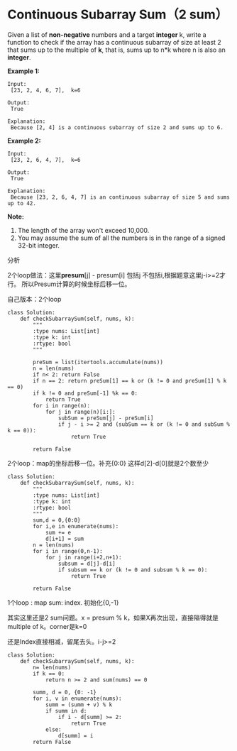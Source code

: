 # Continuous Subarray Sum（2 sum）

Given a list of **non-negative** numbers and a target **integer** k, write a function to check if the array has a continuous subarray of size at least 2 that sums up to the multiple of **k**, that is, sums up to n\*k where n is also an **integer**.

**Example 1:**

```text
Input:
 [23, 2, 4, 6, 7],  k=6

Output:
 True

Explanation:
 Because [2, 4] is a continuous subarray of size 2 and sums up to 6.
```

**Example 2:**

```text
Input:
 [23, 2, 6, 4, 7],  k=6

Output:
 True

Explanation:
 Because [23, 2, 6, 4, 7] is an continuous subarray of size 5 and sums up to 42.
```

**Note:**

1. The length of the array won't exceed 10,000.
2. You may assume the sum of all the numbers is in the range of a signed 32-bit integer.

分析

2个loop做法：这里**presum**\[j\] - presum\[i\] 包括j 不包括i,根据题意这里j-i&gt;=2才行。 所以Presum计算的时候坐标后移一位。

自己版本：2个loop

```text
class Solution:
    def checkSubarraySum(self, nums, k):
        """
        :type nums: List[int]
        :type k: int
        :rtype: bool
        """

        preSum = list(itertools.accumulate(nums))
        n = len(nums)
        if n< 2: return False
        if n == 2: return preSum[1] == k or (k != 0 and preSum[1] % k == 0)
        if k != 0 and preSum[-1] %k == 0:
            return True
        for i in range(n):
            for j in range(n)[i:]:
                subSum = preSum[j] - preSum[i]
                if j - i >= 2 and (subSum == k or (k != 0 and subSum % k == 0)):
                    return True

        return False
```

2个loop：map的坐标后移一位。补充{0:0} 这样d\[2\]-d\[0\]就是2个数至少

```text
class Solution:
    def checkSubarraySum(self, nums, k):
        """
        :type nums: List[int]
        :type k: int
        :rtype: bool
        """
        sum,d = 0,{0:0}
        for i,e in enumerate(nums):
            sum += e
            d[i+1] = sum
        n = len(nums)
        for i in range(0,n-1):
            for j in range(i+2,n+1):
                subsum = d[j]-d[i]
                if subsum == k or (k != 0 and subsum % k == 0):
                    return True

        return False
```

1个loop : map sum: index. 初始化{0,-1}

其实这里还是2 sum问题。x = presum % k，如果X再次出现，直接隔得就是multiple of k。corner是k=0

还是Index直接相减，留尾去头。i-j&gt;=2

```text
class Solution:
    def checkSubarraySum(self, nums, k):
        n= len(nums)
        if k == 0:
            return n >= 2 and sum(nums) == 0

        summ, d = 0, {0: -1}
        for i, v in enumerate(nums):
            summ = (summ + v) % k
            if summ in d:
                if i - d[summ] >= 2:
                    return True
            else:
                d[summ] = i
        return False
```

